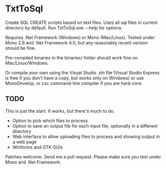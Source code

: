 # TxtToSql

Create SQL CREATE scripts based on text files. Uses all sql files in current directory by default. Run TxtToSql.exe --help for options.

Requires .Net Framework (Windows) or Mono (Mac/Linux). Tested under Mono 2.8 and .Net Framework 4.0, but any reasonably recent version should be fine.

Pre-compiled binaries in the binaries/ folder should work fine on Mac/Linux/Windows.

Or compile your own using the Visual Studio .sln file (Visual Studio Express is free if you don't have a copy, but works only on Windows) or use MonoDevelop, or csc command-line compiler if you are hard-core.

## TODO

This is just the start. It works, but there's much to do. 

- Option to pick which files to process
- Option to save an output file for each input file, optionally in a different directory
- Web interface to allow uploading files to process and showing output in a web page
- Winforms and GTK GUIs

Patches welcome. Send me a pull request. Please make sure you test under Mono and .Net Framework.

